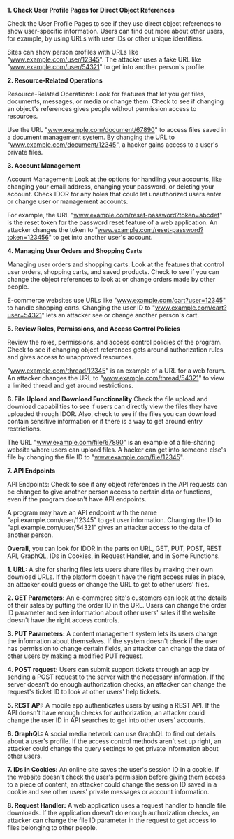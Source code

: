 
**1. Check User Profile Pages for Direct Object References**

Check the User Profile Pages to see if they use direct object references to show user-specific information. Users can find out more about other users, for example, by using URLs with user IDs or other unique identifiers.

Sites can show person profiles with URLs like "www.example.com/user/12345". The attacker uses a fake URL like "www.example.com/user/54321" to get into another person's profile.

**2. Resource-Related Operations**

Resource-Related Operations: Look for features that let you get files, documents, messages, or media or change them. Check to see if changing an object's references gives people without permission access to resources.

Use the URL "www.example.com/document/67890" to access files saved in a document management system. By changing the URL to "www.example.com/document/12345", a hacker gains access to a user's private files.

**3. Account Management**

Account Management: Look at the options for handling your accounts, like changing your email address, changing your password, or deleting your account. Check IDOR for any holes that could let unauthorized users enter or change user or management accounts.

For example, the URL "www.example.com/reset-password?token=abcdef" is the reset token for the password reset feature of a web application. An attacker changes the token to "www.example.com/reset-password?token=123456" to get into another user's account.

**4. Managing User Orders and Shopping Carts**

Managing user orders and shopping carts: Look at the features that control user orders, shopping carts, and saved products. Check to see if you can change the object references to look at or change orders made by other people.

E-commerce websites use URLs like "www.example.com/cart?user=12345" to handle shopping carts. Changing the user ID to "www.example.com/cart?user=54321" lets an attacker see or change another person's cart.

**5. Review Roles, Permissions, and Access Control Policies**

Review the roles, permissions, and access control policies of the program. Check to see if changing object references gets around authorization rules and gives access to unapproved resources.

"www.example.com/thread/12345" is an example of a URL for a web forum. An attacker changes the URL to "www.example.com/thread/54321" to view a limited thread and get around restrictions.

**6. File Upload and Download Functionality**
Check the file upload and download capabilities to see if users can directly view the files they have uploaded through IDOR. Also, check to see if the files you can download contain sensitive information or if there is a way to get around entry restrictions.

The URL "www.example.com/file/67890" is an example of a file-sharing website where users can upload files. A hacker can get into someone else's file by changing the file ID to "www.example.com/file/12345".

**7. API Endpoints**

API Endpoints: Check to see if any object references in the API requests can be changed to give another person access to certain data or functions, even if the program doesn't have API endpoints.

A program may have an API endpoint with the name "api.example.com/user/12345" to get user information. Changing the ID to "api.example.com/user/54321" gives an attacker access to the data of another person.



**Overall,** you can look for IDOR in the parts on URL, GET, PUT, POST, REST API, GraphQL, IDs in Cookies, in Request Handler, and in Some Functions.


**1. URL:** A site for sharing files lets users share files by making their own download URLs. If the platform doesn't have the right access rules in place, an attacker could guess or change the URL to get to other users' files.

**2. GET Parameters:** An e-commerce site's customers can look at the details of their sales by putting the order ID in the URL. Users can change the order ID parameter and see information about other users' sales if the website doesn't have the right access controls.

**3. PUT Parameters:** A content management system lets its users change the information about themselves. If the system doesn't check if the user has permission to change certain fields, an attacker can change the data of other users by making a modified PUT request.

**4. POST request:** Users can submit support tickets through an app by sending a POST request to the server with the necessary information. If the server doesn't do enough authorization checks, an attacker can change the request's ticket ID to look at other users' help tickets.

**5. REST API:** A mobile app authenticates users by using a REST API. If the API doesn't have enough checks for authorization, an attacker could change the user ID in API searches to get into other users' accounts.

**6. GraphQL:** A social media network can use GraphQL to find out details about a user's profile. If the access control methods aren't set up right, an attacker could change the query settings to get private information about other users.

**7. IDs in Cookies:** An online site saves the user's session ID in a cookie. If the website doesn't check the user's permission before giving them access to a piece of content, an attacker could change the session ID saved in a cookie and see other users' private messages or account information.

**8. Request Handler:** A web application uses a request handler to handle file downloads. If the application doesn't do enough authorization checks, an attacker can change the file ID parameter in the request to get access to files belonging to other people.
